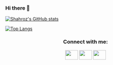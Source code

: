 ### Hi there 👋
[![Shahroz's GitHub stats](https://github-readme-stats.vercel.app/api?username=sharozx16&show_icons=true&theme=tokyonight)](https://github.com/sharozx16/github-readme-stats)

[![Top Langs](https://github-readme-stats.vercel.app/api/top-langs/?username=sharozx16&show_icons=true&theme=tokyonight&layout=compact&hide=javascript)](https://github.com/anuraghazra/github-readme-stats)

<h3 align="center">Connect with me:</h3>
<p align="center">
<a href="https://twitter.com/sharozhk" target="blank"><img align="center" src="https://cdn.jsdelivr.net/npm/simple-icons@3.0.1/icons/twitter.svg" alt="" height="30" width="40" /></a>
<a href="https://linkedin/in/shahrozkhan20" target="blank"><img align="center" src="https://cdn.jsdelivr.net/npm/simple-icons@3.0.1/icons/linkedin.svg" alt="" height="30" width="40" /></a>
<a href="https://medium.com/@shahrozkhan20" target="blank"><img align="center" src="https://cdn.jsdelivr.net/npm/simple-icons@v3/icons/medium.svg" alt="" height="30" width="40" /></a>
</p>
<!--
**sharozx16/sharozx16** is a ✨ _special_ ✨ repository because its `README.md` (this file) appears on your GitHub profile.

Here are some ideas to get you started:

- 🔭 I’m currently working on ...
- 🌱 I’m currently learning ...
- 👯 I’m looking to collaborate on ...
- 🤔 I’m looking for help with ...
- 💬 Ask me about ...
- 📫 How to reach me: ...
- 😄 Pronouns: ...
- ⚡ Fun fact: ...
-->
